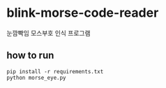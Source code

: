 # blink-morse-code-reader
눈깜빡임 모스부호 인식 프로그램

## how to run
```
pip install -r requirements.txt
python morse_eye.py
```
